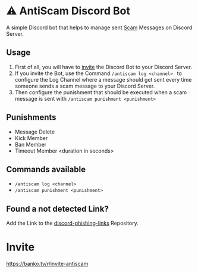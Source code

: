 # ⚠️ AntiScam Discord Bot

A simple Discord bot that helps to manage sent [Scam](https://de.wikipedia.org/wiki/Scam) Messages on Discord Server. 

## Usage

1. First of all, you will have to [invite](https://banko.tv/r/invite-antiscam) the Discord Bot to your Discord Server.
1. If you invite the Bot, use the Command `/antiscam log <channel> ` to configure the Log Channel where a message should get sent every time someone sends a scam message to your Discord Server.
1. Then configure the punishment that should be executed when a scam message is sent with `/antiscam punishment <punishment>`

 ## Punishments
- Message Delete
- Kick Member
- Ban Member
- Timeout Member \<duration in seconds\>

## Commands available
- `/antiscam log <channel>`
- `/antiscam punishment <punishment>`

## Found a not detected Link?
Add the Link to the [discord-phishing-links](https://github.com/nikolaischunk/discord-phishing-links) Repository.
# Invite

https://banko.tv/r/invite-antiscam
